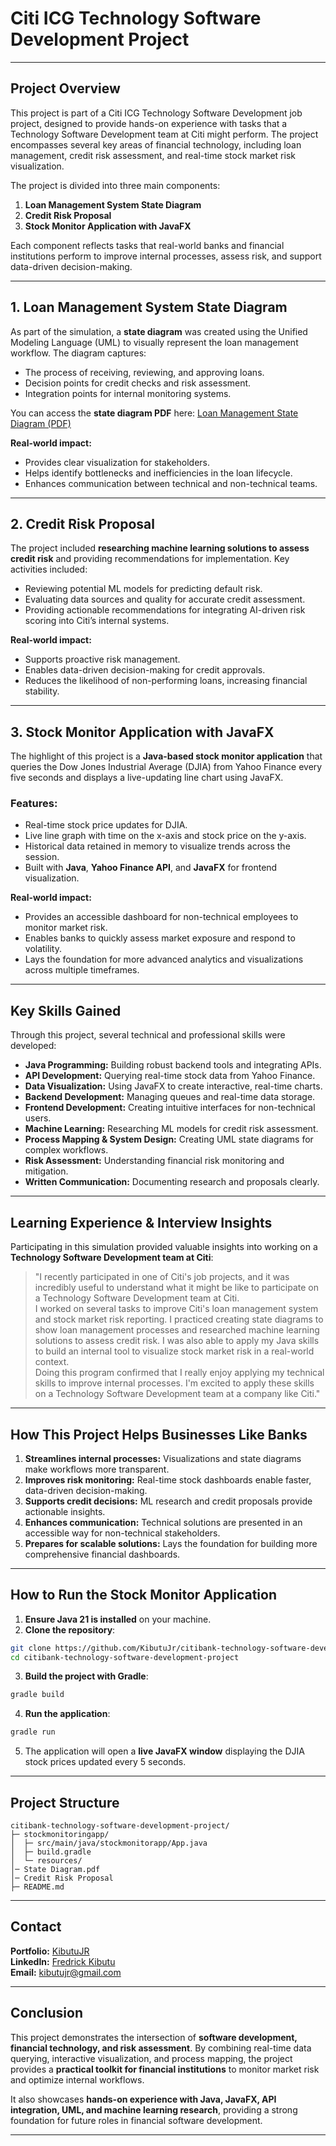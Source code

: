 # Citi ICG Technology Software Development Project

---

## **Project Overview**

This project is part of a Citi ICG Technology Software Development job project, designed to provide hands-on experience with tasks that a Technology Software Development team at Citi might perform. The project encompasses several key areas of financial technology, including loan management, credit risk assessment, and real-time stock market risk visualization.

The project is divided into three main components:

1. **Loan Management System State Diagram**  
2. **Credit Risk Proposal**  
3. **Stock Monitor Application with JavaFX**

Each component reflects tasks that real-world banks and financial institutions perform to improve internal processes, assess risk, and support data-driven decision-making.

---

## **1. Loan Management System State Diagram**

As part of the simulation, a **state diagram** was created using the Unified Modeling Language (UML) to visually represent the loan management workflow. The diagram captures:

- The process of receiving, reviewing, and approving loans.  
- Decision points for credit checks and risk assessment.  
- Integration points for internal monitoring systems.  

You can access the **state diagram PDF** here: [Loan Management State Diagram (PDF)](app/resources/LoanManagementStateDiagram.pdf)

**Real-world impact:**  
- Provides clear visualization for stakeholders.  
- Helps identify bottlenecks and inefficiencies in the loan lifecycle.  
- Enhances communication between technical and non-technical teams.

---

## **2. Credit Risk Proposal**

The project included **researching machine learning solutions to assess credit risk** and providing recommendations for implementation. Key activities included:

- Reviewing potential ML models for predicting default risk.  
- Evaluating data sources and quality for accurate credit assessment.  
- Providing actionable recommendations for integrating AI-driven risk scoring into Citi’s internal systems.  

**Real-world impact:**  
- Supports proactive risk management.  
- Enables data-driven decision-making for credit approvals.  
- Reduces the likelihood of non-performing loans, increasing financial stability.

---

## **3. Stock Monitor Application with JavaFX**

The highlight of this project is a **Java-based stock monitor application** that queries the Dow Jones Industrial Average (DJIA) from Yahoo Finance every five seconds and displays a live-updating line chart using JavaFX.  

### **Features:**
- Real-time stock price updates for DJIA.  
- Live line graph with time on the x-axis and stock price on the y-axis.  
- Historical data retained in memory to visualize trends across the session.  
- Built with **Java**, **Yahoo Finance API**, and **JavaFX** for frontend visualization.

**Real-world impact:**  
- Provides an accessible dashboard for non-technical employees to monitor market risk.  
- Enables banks to quickly assess market exposure and respond to volatility.  
- Lays the foundation for more advanced analytics and visualizations across multiple timeframes.  

---

## **Key Skills Gained**

Through this project, several technical and professional skills were developed:

- **Java Programming:** Building robust backend tools and integrating APIs.  
- **API Development:** Querying real-time stock data from Yahoo Finance.  
- **Data Visualization:** Using JavaFX to create interactive, real-time charts.  
- **Backend Development:** Managing queues and real-time data storage.  
- **Frontend Development:** Creating intuitive interfaces for non-technical users.  
- **Machine Learning:** Researching ML models for credit risk assessment.  
- **Process Mapping & System Design:** Creating UML state diagrams for complex workflows.  
- **Risk Assessment:** Understanding financial risk monitoring and mitigation.  
- **Written Communication:** Documenting research and proposals clearly.

---

## **Learning Experience & Interview Insights**

Participating in this simulation provided valuable insights into working on a **Technology Software Development team at Citi**:

> "I recently participated in one of Citi's job projects, and it was incredibly useful to understand what it might be like to participate on a Technology Software Development team at Citi.  
> I worked on several tasks to improve Citi's loan management system and stock market risk reporting. I practiced creating state diagrams to show loan management processes and researched machine learning solutions to assess credit risk. I was also able to apply my Java skills to build an internal tool to visualize stock market risk in a real-world context.  
> Doing this program confirmed that I really enjoy applying my technical skills to improve internal processes. I'm excited to apply these skills on a Technology Software Development team at a company like Citi."

---

## **How This Project Helps Businesses Like Banks**

1. **Streamlines internal processes:** Visualizations and state diagrams make workflows more transparent.  
2. **Improves risk monitoring:** Real-time stock dashboards enable faster, data-driven decision-making.  
3. **Supports credit decisions:** ML research and credit proposals provide actionable insights.  
4. **Enhances communication:** Technical solutions are presented in an accessible way for non-technical stakeholders.  
5. **Prepares for scalable solutions:** Lays the foundation for building more comprehensive financial dashboards.

---

## **How to Run the Stock Monitor Application**

1. **Ensure Java 21 is installed** on your machine.  
2. **Clone the repository**:

```bash
git clone https://github.com/KibutuJr/citibank-technology-software-development-project.git
cd citibank-technology-software-development-project
````

3. **Build the project with Gradle**:

```bash
gradle build
```

4. **Run the application**:

```bash
gradle run
```

5. The application will open a **live JavaFX window** displaying the DJIA stock prices updated every 5 seconds.

---

## **Project Structure**

```
citibank-technology-software-development-project/
├─ stockmonitoringapp/
│  ├─ src/main/java/stockmonitorapp/App.java
│  ├─ build.gradle
│  └─ resources/
│─ State Diagram.pdf
│─ Credit Risk Proposal
├─ README.md
```

---
## **Contact**

**Portfolio:** [KibutuJR](https://kibutujr.vercel.app/)  
**LinkedIn:** [Fredrick Kibutu](https://www.linkedin.com/in/fred-kibutu/)  
**Email:** kibutujr@gmail.com

---
## **Conclusion**

This project demonstrates the intersection of **software development, financial technology, and risk assessment**. By combining real-time data querying, interactive visualization, and process mapping, the project provides a **practical toolkit for financial institutions** to monitor market risk and optimize internal workflows.

It also showcases **hands-on experience with Java, JavaFX, API integration, UML, and machine learning research**, providing a strong foundation for future roles in financial software development.

---
